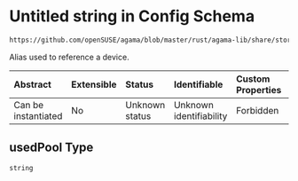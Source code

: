 # Untitled string in Config Schema

```txt
https://github.com/openSUSE/agama/blob/master/rust/agama-lib/share/storage.schema.json#/$defs/thinLogicalVolume/properties/usedPool
```

Alias used to reference a device.

| Abstract            | Extensible | Status         | Identifiable            | Custom Properties | Additional Properties | Access Restrictions | Defined In                                                          |
| :------------------ | :--------- | :------------- | :---------------------- | :---------------- | :-------------------- | :------------------ | :------------------------------------------------------------------ |
| Can be instantiated | No         | Unknown status | Unknown identifiability | Forbidden         | Allowed               | none                | [storage.schema.json\*](storage.schema.json "open original schema") |

## usedPool Type

`string`
